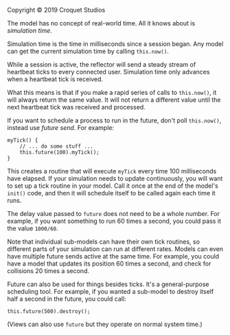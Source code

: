 Copyright © 2019 Croquet Studios

The model has no concept of real-world time. All it knows about is _simulation time_.

Simulation time is the time in milliseconds since a session began. Any model can get the current simulation time by calling `this.now()`.

While a session is active, the reflector will send a steady stream of heartbeat ticks to every connected user. Simulation time only advances when a heartbeat tick is received.

What this means is that if you make a rapid series of calls to `this.now()`, it will always return the same value. It will not return a different value until the next heartbeat tick was received and processed.

If you want to schedule a process to run in the future, don't poll `this.now()`, instead use _future send_. For example:
```
myTick() {
    // ... do some stuff ...
    this.future(100).myTick();
}
```
This creates a routine that will execute `myTick` every time 100 milliseconds have elapsed. If your simulation needs to update continuously, you will want to set up a tick routine in your model. Call it once at the end of the model's `init()` code, and then it will schedule itself to be called again each time it runs.

The delay value passed to `future` does not need to be a whole number.  For example, if you want something to run 60 times a second, you could pass it the value `1000/60`.

Note that individual sub-models can have their own tick routines, so different parts of your simulation can run at different rates. Models can even have multiple future sends active at the same time. For example, you could have a model that updates its position 60 times a second, and check for collisions 20 times a second.

Future can also be used for things besides ticks. It's a general-purpose scheduling tool. For example, if you wanted a sub-model to destroy itself half a second in the future, you could call:
```
this.future(500).destroy();
```
(Views can also use `future` but they operate on normal system time.)
